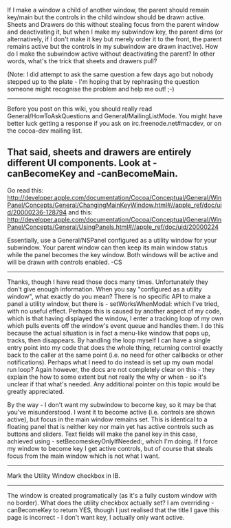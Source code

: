  If I make a window a child of another window, the parent should remain key/main but the controls in the child window should be drawn active. Sheets and Drawers do this without stealing focus from the parent window and deactivating it, but when I make my subwindow key, the parent dims (or alternatively, if I don't make it key but merely order it to the front, the parent remains active but the controls in my subwindow are drawn inactive). How do I make the subwindow active without deactivating the parent? In other words, what's the trick that sheets and drawers pull?

(Note: I did attempt to ask the same question a few days ago but nobody stepped up to the plate - I'm hoping that by rephrasing the question someone might recognise the problem and help me out! ;-)

----

Before you post on this wiki, you should really read General/HowToAskQuestions and General/MailingListMode.  You might have better luck getting a response if you ask on irc.freenode.net#macdev, or on the cocoa-dev mailing list.

That said, sheets and drawers are entirely different UI components.  Look at     -canBecomeKey and     -canBecomeMain.
----
Go read this:
http://developer.apple.com/documentation/Cocoa/Conceptual/General/WinPanel/Concepts/General/ChangingMainKeyWindow.html#//apple_ref/doc/uid/20000236-128794
and this:
http://developer.apple.com/documentation/Cocoa/Conceptual/General/WinPanel/Concepts/General/UsingPanels.html#//apple_ref/doc/uid/20000224

Essentially, use a General/NSPanel configured as a utility window for your subwindow. Your parent window can then keep its main window status while the panel becomes the key window. Both windows will be active and will be drawn with controls enabled. -CS

----

Thanks, though I have read those docs many times. Unfortunately they don't give enough information. When you say "configured as a utility window", what exactly do you mean? There is no specific API to make a panel a utility window, but there is     - setWorksWhenModal: which I've tried, with no useful effect. Perhaps this is caused by another aspect of my code, which is that having displayed the window, I enter a tracking loop of my own which pulls events off the window's event queue and handles them. I do this because the actual situation is in fact a menu-like window that pops up, tracks, then disappears. By handling the loop myself I can have a single entry point into my code that does the whole thing, returning control exactly back to the caller at the same point (i.e. no need for other callbacks or other notifications). Perhaps what I need to do instead is set up my own modal run loop? Again however, the docs are not completely clear on this - they explain the how to some extent but not really the why or when - so it's unclear if that what's needed. Any additional pointer on this topic would be greatly appreciated.

By the way - I don't want my subwindow to become key, so it may be that you've misunderstood. I want it to become active (i.e. controls are shown active), but focus in the main window remains set. This is identical to a floating panel that is neither key nor main yet has active controls such as buttons and sliders. Text fields will make the panel key in this case, achieved using     - setBecomeskeyOnlyIfNeeded:, which I'm doing. If I force my window to become key I get active controls, but of course that steals focus from the main window which is not what I want.

----

Mark the Utility Window checkbox in IB.

----

The window is created programatically (as it's a fully custom window with no border). What does the utility checkbox actually set? I am overriding     - canBecomeKey to return YES, though I just realised that the title I gave this page is incorrect - I don't want key, I actually only want active.